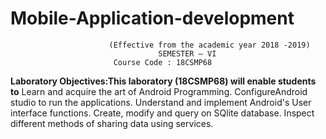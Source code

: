 # Mobile-Application-development
                          (Effective from the academic year 2018 -2019)
                                     SEMESTER – VI
                           Course Code : 18CSMP68
                         
                        
**Laboratory Objectives:This laboratory (18CSMP68) will enable students to**
             Learn and acquire the art of Android Programming.
             ConfigureAndroid studio to run the applications.
             Understand and implement Android's User interface functions.
             Create, modify and query on SQlite database.
             Inspect different methods of sharing data using services.
             
                 
